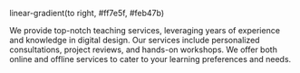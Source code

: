 linear-gradient(to right, #ff7e5f, #feb47b)

We provide top-notch teaching services, leveraging years of experience and knowledge in digital design.
Our services include personalized consultations, project reviews, and hands-on workshops.
We offer both online and offline services to cater to your learning preferences and needs.